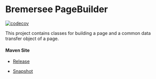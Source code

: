 # Bremersee PageBuilder

[![codecov](https://codecov.io/gh/bremersee/pagebuilder/branch/main/graph/badge.svg)](https://codecov.io/gh/bremersee/pagebuilder)

This project contains classes for building a page and a common data transfer object of a page.

#### Maven Site

- [Release](https://bremersee.github.io/pagebuilder/index.html)

- [Snapshot](https://nexus.bremersee.org/repository/maven-sites/pagebuilder/3.0.0-SNAPSHOT/index.html)
